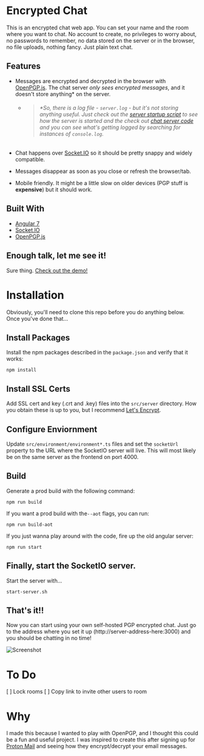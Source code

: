 # Encrypted Chat

This is an encrypted chat web app. You can set your name and the room where you want to chat. No account to create, no privileges to worry about, no passwords to remember, no data stored on the server or in the browser, no file uploads, nothing fancy. Just plain text chat.

## Features
* Messages are encrypted and decrypted in the browser with [OpenPGP.js](https://github.com/openpgpjs/openpgpjs). The chat server _only sees encrypted messages_, and it doesn't store anything* on the server.
  * > ###### *So, there _is_ a log file - `server.log` - but it's not storing anything useful. Just check out the [server startup script](start-server.sh) to see how the server is started and the check out [chat server code](src/server/index.js) and you can see what's getting logged by searching for instances of `console.log`.

* Chat happens over [Socket.IO](https://socket.io/) so it should be pretty snappy and widely compatible.

* Messages disappear as soon as you close or refresh the browser/tab.

* Mobile friendly. It might be a little slow on older devices (PGP stuff is **expensive**) but it should work.

## Built With

* [Angular 7](https://angular.io)
* [Socket.IO](https://socket.io)
* [OpenPGP.js](https://github.com/openpgpjs/openpgpjs)


## Enough talk, let me see it!
Sure thing. [Check out the demo!](https://cup.plan8home.com:3000/)

# Installation

Obviously, you'll need to clone this repo before you do anything below. Once you've done that...

## Install Packages

Install the npm packages described in the `package.json` and verify that it works:

```shell
npm install
```

## Install SSL Certs

Add SSL cert and key (.crt and .key) files into the `src/server` directory. How you obtain these is up to you, but I recommend [Let's Encrypt](https://letsencrypt.org/).

## Configure Enviornment

Update `src/environment/environment*.ts` files and set the `socketUrl` property to the URL where the SocketIO server will live. This will most likely be on the same server as the frontend on port 4000.

## Build

Generate a prod build with the following command:

```shell
npm run build
```

If you want a prod build with the`--aot` flags, you can run:

```shell
npm run build-aot
```

If you just wanna play around with the code, fire up the old angular server:

```shell
npm run start
```

## Finally, start the SocketIO server.
Start the server with...
```shell
start-server.sh
```

## That's it!!
Now you can start using your own self-hosted PGP encrypted chat. Just go to the address where you set it up (http://server-address-here:3000) and you should be chatting in no time!

![Screenshot](https://raw.githubusercontent.com/plan8studios/encrypted-chat/master/screenshot.png)

# To Do

[ ] Lock rooms
[ ] Copy link to invite other users to room


# Why

I made this because I wanted to play with OpenPGP, and I thought this could be a fun and useful project. I was inspired to create this after signing up for [Proton Mail](https://protonmail.com/) and seeing how they encrypt/decrypt your email messages.
